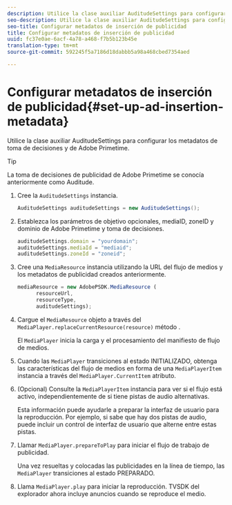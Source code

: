 ```yaml
---
description: Utilice la clase auxiliar AuditudeSettings para configurar los metadatos de toma de decisiones y de Adobe Primetime.
seo-description: Utilice la clase auxiliar AuditudeSettings para configurar los metadatos de toma de decisiones y de Adobe Primetime.
seo-title: Configurar metadatos de inserción de publicidad
title: Configurar metadatos de inserción de publicidad
uuid: fc37e0ae-6acf-4a78-a468-f7b5b123b45e
translation-type: tm+mt
source-git-commit: 592245f5a7186d18dabbb5a98a468cbed7354aed

---
```



# Configurar metadatos de inserción de publicidad{#set-up-ad-insertion-metadata}

Utilice la clase auxiliar AuditudeSettings para configurar los metadatos de toma de decisiones y de Adobe Primetime.

>[!TIP]
>
>La toma de decisiones de publicidad de Adobe Primetime se conocía anteriormente como Auditude.

1. Cree la `AuditudeSettings` instancia.

   ```java
   AuditudeSettings auditudeSettings = new AuditudeSettings();
   ```

1. Establezca los parámetros de objetivo opcionales, mediaID, zoneID y dominio de Adobe Primetime y toma de decisiones.

   ```js
   auditudeSettings.domain = "yourdomain"; 
   auditudeSettings.mediaId = "mediaid"; 
   auditudeSettings.zoneId = "zoneid";
   ```

1. Cree una `MediaResource` instancia utilizando la URL del flujo de medios y los metadatos de publicidad creados anteriormente.

   ```js
   mediaResource = new AdobePSDK.MediaResource ( 
         resourceUrl, 
         resourceType,  
         auditudeSettings);
   ```

1. Cargue el `MediaResource` objeto a través del `MediaPlayer.replaceCurrentResource(resource)` método .

   El `MediaPlayer` inicia la carga y el procesamiento del manifiesto de flujo de medios.

1. Cuando las `MediaPlayer` transiciones al estado INITIALIZADO, obtenga las características del flujo de medios en forma de una `MediaPlayerItem` instancia a través del `MediaPlayer.CurrentItem` atributo.
1. (Opcional) Consulte la `MediaPlayerItem` instancia para ver si el flujo está activo, independientemente de si tiene pistas de audio alternativas.

   Esta información puede ayudarle a preparar la interfaz de usuario para la reproducción. Por ejemplo, si sabe que hay dos pistas de audio, puede incluir un control de interfaz de usuario que alterne entre estas pistas.

1. Llamar `MediaPlayer.prepareToPlay` para iniciar el flujo de trabajo de publicidad.

   Una vez resueltas y colocadas las publicidades en la línea de tiempo, las `  MediaPlayer ` transiciones al estado PREPARADO.
1. Llama `MediaPlayer.play` para iniciar la reproducción.
TVSDK del explorador ahora incluye anuncios cuando se reproduce el medio.
